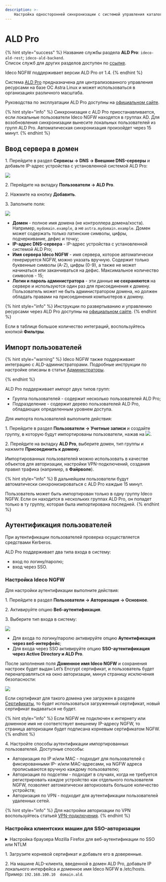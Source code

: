```yaml
---
description: >- 
    Настройка односторонней синхронизации с системой управления каталогами ALD Pro
---
```


# ALD Pro

{% hint style="success" %}
Название службы раздела **ALD Pro**: `ideco-ald-rest`; `ideco-ald-backend`. \
Список служб для других разделов доступен по [ссылке](/settings/server-management/terminal/README.md).

Ideco NGFW поддерживает версии ALD Pro от 1.4.
{% endhint %}

Система [ALD Pro](https://www.aldpro.ru/) предназначена для централизованного управления ресурсами на базе ОС Astra Linux и может использоваться в организациях различного масштаба.

Руководства по эксплуатации ALD Pro доступны на [официальном сайте](https://www.aldpro.ru/docs/).

{% hint style="info" %}
Синхронизация с ALD Pro приостанавливается, если локальные пользователи Ideco NGFW находятся в группах AD.
Для возобновления синхронизации вынесите локальных пользователей из групп ALD Pro. Автоматическая синхронизация произойдет через 15 минут.
{% endhint %}

## Ввод сервера в домен

1\. Перейдите в раздел **Сервисы -> DNS -> Внешние DNS-серверы** и добавьте IP-адрес устройства с установленной системой ALD Pro:

![](/.gitbook/assets/ald-pro1.png)

2\. Перейдите на вкладку **Пользователи -> ALD Pro**.

2\. Нажмите на кнопку **Добавить**.

3\. Заполните поля:

![](/.gitbook/assets/ald-pro.png)

* **Домен** - полное имя домена (не контроллера домена/хоста). Например, `mydomain.example`, а не `astra.mydomain.example`. Домен может содержать только латинские символы, цифры, подчеркивание, дефис и точку;
* **IP-адрес DNS-сервера** - IP-адрес устройства с установленной системой ALD Pro;
* **Имя сервера Ideco NGFW** - имя сервера, которое автоматически генерируется NGFW, можно указать вручную. Содержит только буквенные символы (A-Z), цифры (0-9), а также не может начинаться или заканчиваться на дефис. Максимальное количество символов - 15;
* **Логин и пароль администратора** - эти данные **не сохраняются** на сервере и используются один раз для присоединения к домену. Пользователь может не быть администратором домена, но должен обладать правами на присоединения компьютеров к домену.

{% hint style="info" %}
Инструкции по развертыванию и управлению ресурсами через ALD Pro доступны на [официальном сайте](https://www.aldpro.ru/docs/).
{% endhint %}

Если в таблице большое количество интеграций, воспользуйтесь кнопкой **Фильтры**.

## Импорт пользователей

{% hint style="warning" %}
Ideco NGFW также поддерживает интеграцию с ALD-администраторами. Подробные инструкции по настройке описаны в статье [Администраторы](/settings/server-management/admins.md).

{% endhint %}

ALD Pro поддерживает импорт двух типов групп:

* Группа пользователей - содержит несколько пользователей ALD Pro;
* Подразделение - содержит дерево пользователей ALD Pro, обладающих определенным уровнем доступа.

Для импорта пользователей выполните действия:

1\. Перейдите в раздел **Пользователи -> Учетные записи** и создайте группу, в которую будут импортированы пользователи, нажав на ![](/.gitbook/assets/icon-folder.png).

2\. Перейдите на вкладку **ALD Pro**, выберите домен, тип группы и нажмите **Присоединить к домену**.

Импортированных пользователей можно использовать в качестве объектов для авторизации, настройки VPN-подключений, создания правил трафика (например, в **Файрволе**).

{% hint style="info" %}
В дальнейшем пользователи будут автоматически синхронизироваться с ALD Pro каждые 15 минут.

Пользователь может быть импортирован только в одну группу Ideco NGFW. Если он находится в нескольких группах ALD Pro, он попадет только в ту группу, которая была импортирована последней.
{% endhint %}

## Аутентификация пользователей

При аутентификации пользователей проверка осуществляется средствами Kerberos.

ALD Pro поддерживает два типа входа в систему:

* вход по логину/паролю;
* вход через SSO.

### Настройка Ideco NGFW

Для настройки аутентификации выполните действия: 

1\. Перейдите в раздел **Пользователи -> Авторизация -> Основное**.

2\. Активируйте опцию **Веб-аутентификация**.

3\. Выберите тип входа в систему:
  
![](/.gitbook/assets/authorization6.png)

* Для входа по логину/паролю активируйте опцию **Аутентификация через веб-интерфейс**;
* Для входа через SSO активируйте опцию **SSO-аутентификация через Active Directory и ALD Pro**.

После заполнения поля **Доменное имя Ideco NGFW** и сохранения настроек будет выдан Let’s Encrypt сертификат, и пользователь будет перенаправляться на окно авторизации, минуя страницу исключения безопасности:

![](/.gitbook/assets/web-autorization2.png)

Если сертификат для такого домена уже загружен в разделе [Сертификаты](/settings/services/certificates/README.md), то будет использоваться загруженный сертификат, новый сертификат выдаваться не будет.

{% hint style="info" %}
Если NGFW не подключен к интернету или доменное имя не соответствует внешнему IP-адресу NGFW, то страница авторизации будет подписана корневым сертификатом NGFW.
{% endhint %}

4\. Настройте способы аутентификации импортированных пользователей. Доступные способы:

* Авторизация по IP и/или MAC - подходит для пользователей с фиксированными IP- и/или MAC-адресами, на NGFW адреса прописываются вручную каждому пользователю;
* Авторизация по подсетям - подходит в случаях, когда не требуется регистрировать каждое устройство как отдельного пользователя NGFW, позволяет автоматически авторизовать большое количество устройств;
* Авторизация по VPN - подходит для аутентификации пользователей удаленных сетей.

{% hint style="info" %}
Для настройки авторизации по VPN воспользуйтесь статьей [VPN-подключения](/settings/users/authorization/vpn-connection/README.md).
{% endhint %}

### Настройка клиентских машин для SSO-авторизации

<details>

<summary>Настройка браузера Mozilla Firefox для веб-аутентификации по SSO или NTLM</summary>

На странице настроек браузера Mozilla Firefox (about:config в адресной строке) настройте следующие параметры:

* `network.automatic-ntlm-auth.trusted-uris` и `network.negotiate-auth.trusted-uris` добавьте адрес локального интерфейса Ideco NGFW (например, idecoNGFW.example.ru);
* `security.enterprise_roots.enabled` в значении `true` позволит Firefox доверять системным сертификатам и авторизовывать пользователей при переходе на HTTPS-сайты.

</details>

1\. Загрузите корневой сертификат и добавьте его в доверенные.

2\. На машине ALD-клиента, введенной в домен ALD Pro, добавьте IP локального интерфейса и доменное имя Ideco NGFW в /etc/hosts. Пример: `192.168.100.10  domain.ald`.